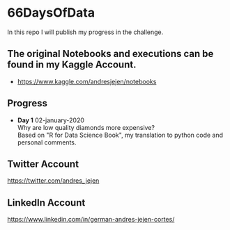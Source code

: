 # 66DaysOfData
In this repo I will publish my progress in the challenge.

## The original Notebooks and executions can be found in my Kaggle Account.
- https://www.kaggle.com/andresjejen/notebooks

## Progress
 - **Day 1** 02-january-2020   
  Why are low quality diamonds more expensive?   
  Based on "R for Data Science Book", my translation to python code and personal comments.

## Twitter Account
https://twitter.com/andres_jejen
## LinkedIn Account
https://www.linkedin.com/in/german-andres-jejen-cortes/



